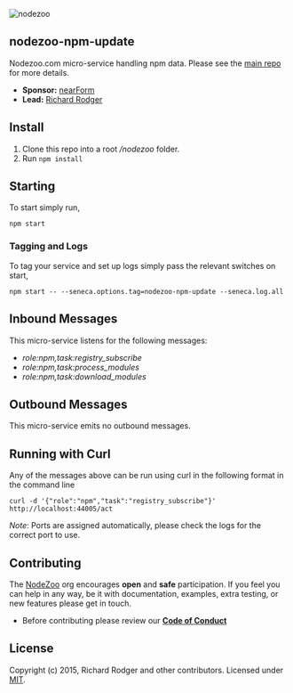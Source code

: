 ![nodezoo](https://raw.githubusercontent.com/rjrodger/nodezoo-web/to-redux/client/assets/img/logo-nodezoo.png)

## nodezoo-npm-update
Nodezoo.com micro-service handling npm data. Please see the [main repo][] for more details.

- __Sponsor:__ [nearForm][]
- __Lead:__ [Richard Rodger][Lead]

## Install
1. Clone this repo into a root _/nodezoo_ folder.
2. Run `npm install`

## Starting
To start simply run,

```
npm start
```
### Tagging and Logs
To tag your service and set up logs simply pass the relevant switches on start,

```
npm start -- --seneca.options.tag=nodezoo-npm-update --seneca.log.all
```

## Inbound Messages
This micro-service listens for the following messages:

  * _role:npm,task:registry_subscribe_
  * _role:npm,task:process_modules_
  * _role:npm,task:download_modules_

## Outbound Messages
This micro-service emits no outbound messages.

## Running with Curl
Any of the messages above can be run using curl in the following format in the command line
```
curl -d '{"role":"npm","task":"registry_subscribe"}' http://localhost:44005/act
```
_Note_: Ports are assigned automatically, please check the logs for the correct port to use.

## Contributing
The [NodeZoo][] org encourages __open__ and __safe__ participation. If you feel you can help in any way, be it with documentation, examples, extra testing, or new features please get in touch.

- Before contributing please review our __[Code of Conduct][CoC]__

## License
Copyright (c) 2015, Richard Rodger and other contributors.
Licensed under [MIT][].

[main repo]: https://github.com/rjrodger/nodezoo
[MIT]: ./LICENSE
[Code of Conduct]: https://github.com/nearform/vidi-contrib/docs/code_of_conduct.md
[nearForm]: http://www.nearform.com/
[nodeZoo]: http://www.nodezoo.com/
[CoC]: https://github.com/nodezoo/nodezoo-org/blob/master/CoC.md
[Lead]: https://github.com/rjrodger

